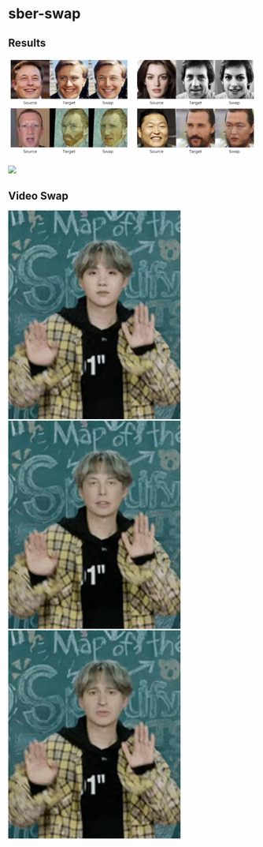 # sber-swap

## Results 
![](/examples/images/example1.png)

![](/examples/images/example2.png)

## Video Swap
<div>
<img src="/examples/videos/orig.webp" width="350"/>
<img src="/examples/videos/elon.webp" width="350"/>
<img src="/examples/videos/khabenskii.webp" width="350"/>
<div/>
